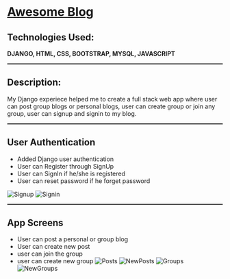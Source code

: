 # [Awesome Blog](http://pavan809.pythonanywhere.com/)

## Technologies Used:
**DJANGO, HTML, CSS, BOOTSTRAP, MYSQL, JAVASCRIPT**
<hr style="border:1px solid gray"> </hr>

## Description: 
My Django experiece helped me to create a full stack web app where user can post group blogs or personal blogs, user can create group or join any group, user can signup and signin to my blog.
<hr style="border:1px solid gray"> </hr>

## User Authentication
- Added Django user authentication
- User can Register through SignUp
- User can SignIn if he/she is registered
- User can reset password if he forget password

![Signup](https://i.imgur.com/Z0N2Pfw.png)
![Signin](https://i.imgur.com/zO4kVbw.png)
<hr style="border:1px solid gray"> </hr>

## App Screens
- User can post a personal or group blog
- User can create new post
- user can join the group
- user can create new group
![Posts](https://i.imgur.com/tBBPT9A.png)
![NewPosts](https://i.imgur.com/wu4zivR.png)
![Groups](https://i.imgur.com/xDPC1tC.png)
![NewGroups](https://i.imgur.com/F09kTLJ.png)

